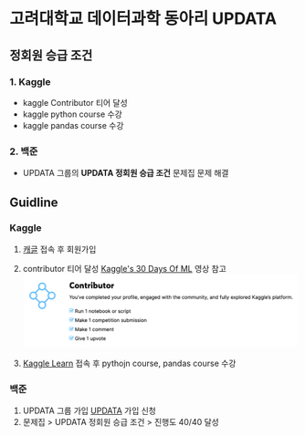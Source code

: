 # 고려대학교 데이터과학 동아리 UPDATA


## 정회원 승급 조건

### 1. Kaggle
- kaggle Contributor 티어 달성
- kaggle python course 수강
- kaggle pandas course 수강

### 2. 백준   
- UPDATA 그룹의 **UPDATA 정회원 승급 조건** 문제집 문제 해결


## Guidline

### Kaggle
1. [캐글](https://www.kaggle.com) 접속 후 회원가입
2. contributor 티어 달성 [Kaggle's 30 Days Of ML](https://www.youtube.com/watch?v=_55G24aghPY&list=PL98nY_tJQXZnP-k3qCDd1hljVSciDV9_N) 영상 참고
![contributor](https://github.com/KU-UPDATA/.github/blob/main/profile/contributor.png?raw=true)

3. [Kaggle Learn](https://www.kaggle.com/learn) 접속 후 pythojn course, pandas course 수강

### 백준
1. UPDATA 그룹 가입 [UPDATA](https://www.acmicpc.net/group/15599) 가입 신청
2. 문제집 > UPDATA 정회원 승급 조건 > 진행도 40/40 달성
